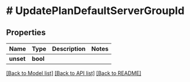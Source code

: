 # # UpdatePlanDefaultServerGroupId

## Properties

Name | Type | Description | Notes
------------ | ------------- | ------------- | -------------
**unset** | **bool** |  |

[[Back to Model list]](../../README.md#models) [[Back to API list]](../../README.md#endpoints) [[Back to README]](../../README.md)
